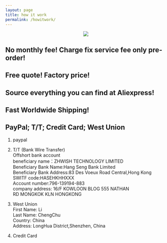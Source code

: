 ```yaml
---
layout: page
title: how it work
permalink: /howitwork/
---
```

<p align="center">
  <img src="{{ site.baseurl}}/images/howitwork.svg">
</p>

## **No monthly fee! Charge fix service fee only pre-order!**  

## **Free quote! Factory price!**  

## **Source everything you can find at Aliexpress!**  

## **Fast Worldwide Shipping!**  

## **PayPal; T/T; Credit Card; West Union**  

1. paypal  

2. T/T (Bank Wire Transfer)  
Offshort bank account  
beneficiary name：ZHWISH TECHNOLOGY LIMITED  
Beneficiary Bank Name:Hang Seng Bank Limited  
Beneficiary Bank Address:83 Des Voeux Road Central,Hong Kong  
SWITF code:HASEHKHHXXX  
Account number:796-139194-883  
company address: 16/F KOWLOON BLOG 555 NATHAN  
                   RD MONGKOK KLN    HONGKONG  

3. West Union  
First Name: Li  
Last Name:  ChengChu  
Country:    China  
Address:  LongHua District,Shenzhen, China  

4. Credit Card  
